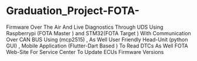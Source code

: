 # Graduation_Project-FOTA-
Firmware Over The Air And Live Diagnostics Through UDS Using Raspberrypi (FOTA Master ) and STM32(FOTA Target ) With Communication Over CAN BUS Using (mcp2515) , As Well User Friendly Head-Unit (python GUI)  , Mobile Application (Flutter-Dart Based ) To Read DTCs As Well FOTA Web-Site For Service Center To Update ECUs Firmware Versions

